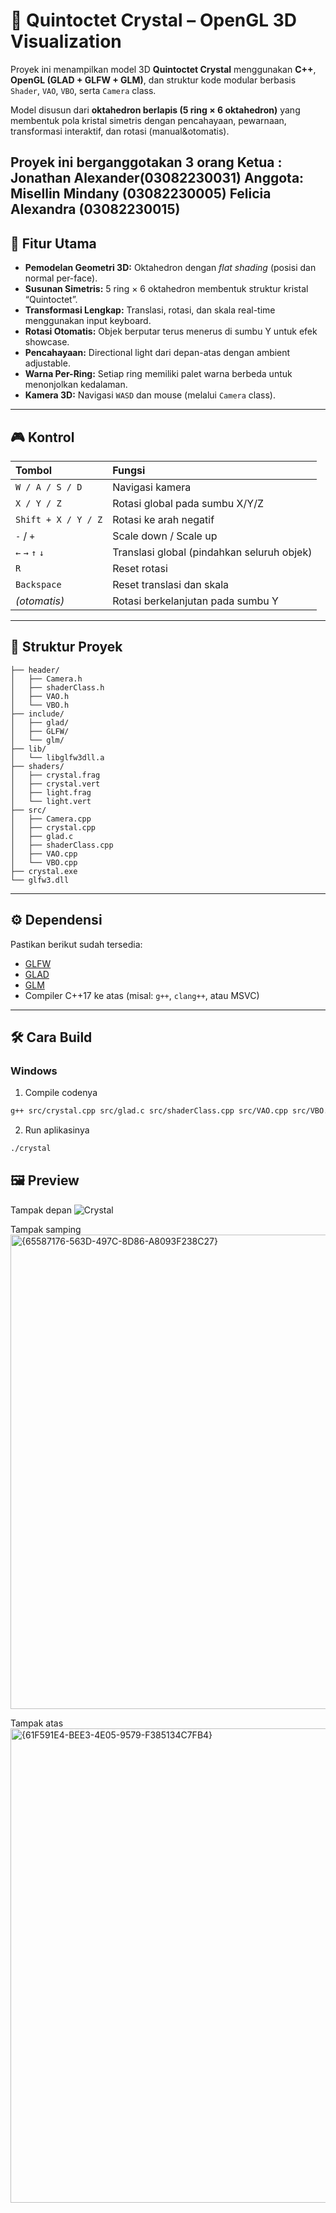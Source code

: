 # 🧊 Quintoctet Crystal – OpenGL 3D Visualization

Proyek ini menampilkan model 3D **Quintoctet Crystal** menggunakan **C++**, **OpenGL (GLAD + GLFW + GLM)**, dan struktur kode modular berbasis `Shader`, `VAO`, `VBO`, serta `Camera` class.

Model disusun dari **oktahedron berlapis (5 ring × 6 oktahedron)** yang membentuk pola kristal simetris dengan pencahayaan, pewarnaan, transformasi interaktif, dan rotasi (manual&otomatis).

Proyek ini berganggotakan 3 orang
Ketua  : Jonathan Alexander(03082230031)
Anggota: Misellin Mindany  (03082230005)
         Felicia Alexandra (03082230015)
---

## 🚀 Fitur Utama
- **Pemodelan Geometri 3D:** Oktahedron dengan *flat shading* (posisi dan normal per-face).
- **Susunan Simetris:** 5 ring × 6 oktahedron membentuk struktur kristal “Quintoctet”.
- **Transformasi Lengkap:** Translasi, rotasi, dan skala real-time menggunakan input keyboard.
- **Rotasi Otomatis:** Objek berputar terus menerus di sumbu Y untuk efek showcase.
- **Pencahayaan:** Directional light dari depan-atas dengan ambient adjustable.
- **Warna Per-Ring:** Setiap ring memiliki palet warna berbeda untuk menonjolkan kedalaman.
- **Kamera 3D:** Navigasi `WASD` dan mouse (melalui `Camera` class).

---

## 🎮 Kontrol
| Tombol | Fungsi |
|:-------|:--------|
| `W / A / S / D` | Navigasi kamera |
| `X / Y / Z` | Rotasi global pada sumbu X/Y/Z |
| `Shift + X / Y / Z` | Rotasi ke arah negatif |
| `-` / `+` | Scale down / Scale up |
| `←` `→` `↑` `↓` | Translasi global (pindahkan seluruh objek) |
| `R` | Reset rotasi |
| `Backspace` | Reset translasi dan skala |
| *(otomatis)* | Rotasi berkelanjutan pada sumbu Y |

---

## 🧩 Struktur Proyek
```
├── header/
│   ├── Camera.h
│   ├── shaderClass.h
│   ├── VAO.h
│   └── VBO.h
├── include/
│   ├── glad/
│   ├── GLFW/
│   └── glm/
├── lib/
│   └── libglfw3dll.a
├── shaders/
│   ├── crystal.frag
│   ├── crystal.vert
│   ├── light.frag
│   └── light.vert
├── src/
│   ├── Camera.cpp
│   ├── crystal.cpp
│   ├── glad.c
│   ├── shaderClass.cpp
│   ├── VAO.cpp
│   └── VBO.cpp
├── crystal.exe
└── glfw3.dll
```
---

## ⚙️ Dependensi
Pastikan berikut sudah tersedia:

- [GLFW](https://www.glfw.org/)
- [GLAD](https://glad.dav1d.de/)
- [GLM](https://github.com/g-truc/glm)
- Compiler C++17 ke atas (misal: `g++`, `clang++`, atau MSVC)

---

## 🛠️ Cara Build
### Windows
1. Compile codenya
```bash
g++ src/crystal.cpp src/glad.c src/shaderClass.cpp src/VAO.cpp src/VBO.cpp  src/Camera.cpp -o crystal.exe -I "header" -I include -L lib -lglfw3dll -lopengl32 -lgdi32
```
2. Run aplikasinya
```bash
./crystal
```
## 🖼️ Preview
Tampak depan
![Crystal](https://github.com/user-attachments/assets/e9b3e27d-8190-4c2f-bbe2-e809134d7391)

Tampak samping
<img width="1282" height="759" alt="{65587176-563D-497C-8D86-A8093F238C27}" src="https://github.com/user-attachments/assets/0a1fe15e-a3e5-4255-8531-ffdbbef38be0" />

Tampak atas
<img width="1282" height="759" alt="{61F591E4-BEE3-4E05-9579-F385134C7FB4}" src="https://github.com/user-attachments/assets/46c517a9-83ae-4215-9aab-1e4898ed3c75" />
